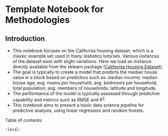 # Template Notebook for Methodologies

## Introduction

- This notebook focuses on the California housing dataset, which is a classic example set used in many statistics tutorials. Various instances of the dataset exist with slight variations. Here we load an instance directly available from the sklearn package ([California Housing Dataset](https://inria.github.io/scikit-learn-mooc/python_scripts/datasets_california_housing.html)). 
- The goal is typically to create a model that predicts the median house value in a block based on predictors such as: median income; median house age; avg. rooms per household; avg. bedrooms per household; total population; avg. members of households; latitude and longitude.    
- The performance of the model is typically assessed through predictive capability and metrics such as $\text{RMSE}$ and $\text{R}^2$.
- This notebook aims to present a basic data science pipeline for predictive analysis, using linear regression and random forests. 

Table of contents:
```{contents}
:local:
```
